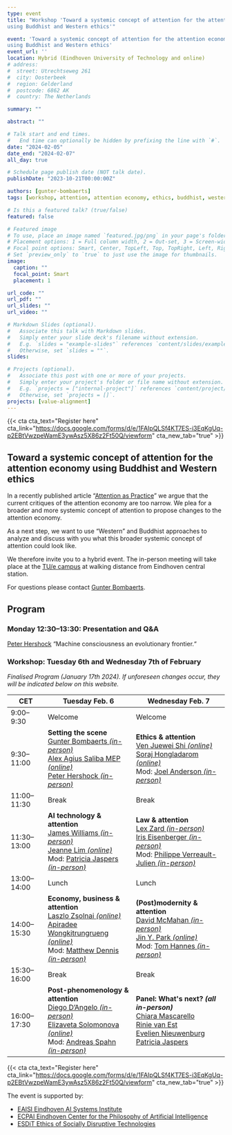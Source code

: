 ```yaml
---
type: event
title: "Workshop 'Toward a systemic concept of attention for the attention economy, 
using Buddhist and Western ethics'"

event: 'Toward a systemic concept of attention for the attention economy, 
using Buddhist and Western ethics'
event_url: ''
location: Hybrid (Eindhoven University of Technology and online)
# address:
#  street: Utrechtseweg 261
#  city: Oosterbeek
#  region: Gelderland
#  postcode: 6862 AK
#  country: The Netherlands

summary: ""

abstract: ""

# Talk start and end times.
#   End time can optionally be hidden by prefixing the line with `#`.
date: "2024-02-05"
date_end: "2024-02-07"
all_day: true

# Schedule page publish date (NOT talk date).
publishDate: "2023-10-21T00:00:00Z"

authors: [gunter-bombaerts]
tags: [workshop, attention, attention economy, ethics, buddhist, western,  event]

# Is this a featured talk? (true/false)
featured: false

# Featured image
# To use, place an image named `featured.jpg/png` in your page's folder.
# Placement options: 1 = Full column width, 2 = Out-set, 3 = Screen-width
# Focal point options: Smart, Center, TopLeft, Top, TopRight, Left, Right, BottomLeft, Bottom, BottomRight
# Set `preview_only` to `true` to just use the image for thumbnails.
image:
  caption: ""
  focal_point: Smart
  placement: 1

url_code: ""
url_pdf: ""
url_slides: ""
url_video: ""

# Markdown Slides (optional).
#   Associate this talk with Markdown slides.
#   Simply enter your slide deck's filename without extension.
#   E.g. `slides = "example-slides"` references `content/slides/example-slides.md`.
#   Otherwise, set `slides = ""`.
slides:

# Projects (optional).
#   Associate this post with one or more of your projects.
#   Simply enter your project's folder or file name without extension.
#   E.g. `projects = ["internal-project"]` references `content/project/deep-learning/index.md`.
#   Otherwise, set `projects = []`.
projects: [value-alignment]
---
```



{{< cta cta_text="Register here" cta_link="https://docs.google.com/forms/d/e/1FAIpQLSf4KT7ES-i3EqKgUq-p2EBtVwzpeWamE3ywAsz5X86z2Ft50Q/viewform" cta_new_tab="true" >}}

## Toward a systemic concept of attention for the attention economy using Buddhist and Western ethics

In a recently published article “[Attention as Practice](https://scholar.google.com/citations?view_op=view_citation&hl=en&user=pJCS1VwAAAAJ&sortby=pubdate&citation_for_view=pJCS1VwAAAAJ:uWQEDVKXjbEC)” we argue that the current critiques of the attention economy are too narrow. We plea for a broader and more systemic concept of attention to propose changes to the attention economy.

As a next step, we want to use “Western” and Buddhist approaches to analyze and discuss with you what this broader systemic concept of attention could look like.

We therefore invite you to a hybrid event. The in-person meeting will take place at the [TU/e campus](https://duckduckgo.com/?q=tu+eindhoven&t=newext&atb=v325-1&ia=web&iaxm=maps&iax=images) at walking distance from Eindhoven central station.

For questions please contact [Gunter Bombaerts](mailto:g.bombaerts@tue.nl).

## Program

### Monday 12:30–13:30: Presentation and Q&A

[Peter Hershock](https://www.eastwestcenter.org/about/staff/peter.hershock) “Machine consciousness an evolutionary frontier.“

### Workshop: Tuesday 6th and Wednesday 7th of February

*Finalised Program (January 17th 2024). If unforeseen changes occur, they will be indicated below on this website.*

| CET         | **Tuesday Feb. 6**          | **Wednesday Feb. 7**         |
|-------------|-------------------------|-------------------------|
| 9:00–9:30   | Welcome                 | Welcome                 |
| 9:30–11:00  | **Setting the scene** <br> [Gunter Bombaerts *(in-person)*](https://www.tue.nl/en/research/researchers/gunter-bombaerts/) <br> [Alex Agius Saliba MEP *(online)*](https://www.europarl.europa.eu/meps/en/197403/ALEX_AGIUS+SALIBA/home) <br> [Peter Hershock *(in-person)*](https://www.eastwestcenter.org/about/staff/peter.hershock)   | **Ethics & attention** <br> [Ven Juewei Shi *(online)*](https://www.nantien.edu.au/about-us/faculty-and-staff/venerable-dr-juewei/) <br> [Soraj Hongladarom *(online)*](https://www.research.chula.ac.th/researcher-/soraj-hongladarom/) <br> Mod: [Joel Anderson *(in-person)*](https://www.uu.nl/staff/JHAnderson)      |
| 11:00–11:30       | Break                   | Break                   |
| 11:30–13:00 | **AI technology & attention** <br> [James Williams *(in-person)*](https://www.oii.ox.ac.uk/people/profiles/james-williams/) <br> [Jeanne Lim *(online)*](https://beingai.com/about/) <br> Mod: [Patricia Jaspers *(in-person)*](https://www.linkedin.com/in/patriciajaspers/) | **Law & attention** <br> [Lex Zard *(in-person)*](https://bravenewworld.nl/Speakers/lexo-zardiashvili/) <br> [Iris Eisenberger *(in-person)*](https://id.univie.ac.at/team/univ-prof-dr-iris-eisenberger-msc-lse/) <br> Mod: [Philippe Verreault-Julien *(in-person)*](https://pvjulien.net)        |
| 13:00–14:00 | Lunch                   | Lunch                   |
| 14:00–15:30 | **Economy, business & attention** <br> [Laszlo Zsolnai *(online)*](https://laszlo-zsolnai.com/) <br> [Apiradee Wongkitrungrueng *(online)*](https://scholar.google.com/citations?user=8U6zCugAAAAJ&hl=en&oi=ao) <br> Mod: [Matthew Dennis *(in-person)*](https://www.tue.nl/en/research/researchers/matthew-dennis/)  | **(Post)modernity & attention** <br> [David McMahan *(in-person)*](https://www.david-mcmahan.net/about)  <br> [Jin Y. Park *(online)*](https://scholar.google.com/citations?user=kxf_HEIAAAAJ&hl=en&oi=sra) <br> Mod: [Tom Hannes *(in-person)*](https://research.tue.nl/en/persons/tom-hannes) |
| 15:30–16:00 | Break                   | Break                   |
| 16:00–17:30 | **Post-phenomenology & attention** <br> [Diego D’Angelo *(in-person)*](https://philpeople.org/profiles/diego-d-angelo) <br> [Elizaveta Solomonova *(online)*](https://scholar.google.com/citations?hl=en&user=BMZfAPgAAAAJ&view_op=list_works&sortby=pubdate) <br> Mod: [Andreas Spahn *(in-person)*](https://scholar.google.com/citations?user=ECPIXT0AAAAJ&hl=en&oi=ao)  | **Panel: What's next? *(all in-person)*** <br> [Chiara Mascarello](https://www.unive.it/data/people/24615711) <br> [Rinie van Est](https://www.rathenau.nl/en/about-us/who-we-are/our-staff/dr-ir-rinie-van-est) <br> [Evelien Nieuwenburg](https://www.linkedin.com/in/evelien-nieuwenburg-19210510a/) <br> [Patricia Jaspers ](https://www.linkedin.com/in/patriciajaspers/)             |



{{< cta cta_text="Register here" cta_link="https://docs.google.com/forms/d/e/1FAIpQLSf4KT7ES-i3EqKgUq-p2EBtVwzpeWamE3ywAsz5X86z2Ft50Q/viewform" cta_new_tab="true" >}}

The event is supported by:

- [EAISI Eindhoven AI Systems Institute](https://www.tue.nl/en/research/institutes/eindhoven-artificial-intelligence-systems-institute/)
- [ECPAI Eindhoven Center for the Philosophy of Artificial Intelligence](/)
- [ESDiT Ethics of Socially Disruptive Technologies](https://www.esdit.nl)

